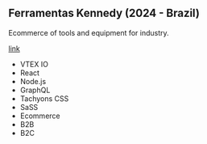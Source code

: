 ## Ferramentas Kennedy (2024 - Brazil)

Ecommerce of tools and equipment for industry.

[link](https://www.ferramentaskennedy.com.br/)

- VTEX IO
- React
- Node.js
- GraphQL
- Tachyons CSS
- SaSS
- Ecommerce
- B2B
- B2C
